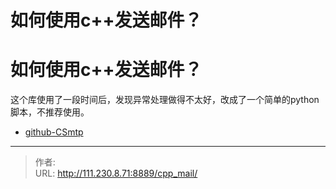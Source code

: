 # 如何使用c++发送邮件？


<!--more-->
# 如何使用c++发送邮件？
这个库使用了一段时间后，发现异常处理做得不太好，改成了一个简单的python脚本，不推荐使用。
- [github-CSmtp](https://github.com/TiEngine/CSmtp.git)


---

> 作者:   
> URL: http://111.230.8.71:8889/cpp_mail/  

